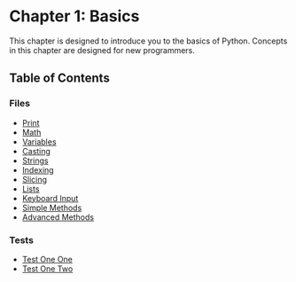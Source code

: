 # Chapter 1: Basics

This chapter is designed to introduce you to the basics of Python. Concepts in this chapter are designed for 
new programmers.

## Table of Contents

### Files

- [Print](./Files/Print.py)
- [Math](./Files/Math.py)
- [Variables](./Files/Variables.py)
- [Casting](./Files/Casting.py)
- [Strings](./Files/Strings.py)
- [Indexing](./Files/Indexing.py)
- [Slicing](./Files/Slicing.py)
- [Lists](./Files/Lists.py)
- [Keyboard Input](./Files/KeyboardInput.py)
- [Simple Methods](./Files/SimpleMethods.py)
- [Advanced Methods](./Files/AdvancedMethods.py)

### Tests

- [Test One One](./Tests/TestOneOne.py)
- [Test One Two](./Tests/TestOneTwo.py)
